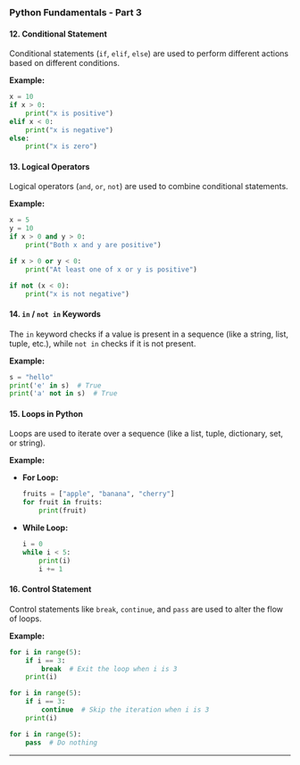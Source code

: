 ### Python Fundamentals - Part 3

#### 12. Conditional Statement
Conditional statements (`if`, `elif`, `else`) are used to perform different actions based on different conditions.

**Example:**
```python
x = 10
if x > 0:
    print("x is positive")
elif x < 0:
    print("x is negative")
else:
    print("x is zero")
```

#### 13. Logical Operators
Logical operators (`and`, `or`, `not`) are used to combine conditional statements.

**Example:**
```python
x = 5
y = 10
if x > 0 and y > 0:
    print("Both x and y are positive")

if x > 0 or y < 0:
    print("At least one of x or y is positive")

if not (x < 0):
    print("x is not negative")
```

#### 14. `in` / `not in` Keywords
The `in` keyword checks if a value is present in a sequence (like a string, list, tuple, etc.), while `not in` checks if it is not present.

**Example:**
```python
s = "hello"
print('e' in s)  # True
print('a' not in s)  # True
```

#### 15. Loops in Python
Loops are used to iterate over a sequence (like a list, tuple, dictionary, set, or string).

**Example:**
- **For Loop:**
  ```python
  fruits = ["apple", "banana", "cherry"]
  for fruit in fruits:
      print(fruit)
  ```

- **While Loop:**
  ```python
  i = 0
  while i < 5:
      print(i)
      i += 1
  ```

#### 16. Control Statement
Control statements like `break`, `continue`, and `pass` are used to alter the flow of loops.

**Example:**
```python
for i in range(5):
    if i == 3:
        break  # Exit the loop when i is 3
    print(i)

for i in range(5):
    if i == 3:
        continue  # Skip the iteration when i is 3
    print(i)

for i in range(5):
    pass  # Do nothing
```

---
